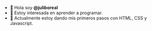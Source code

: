 - 👋 Hola soy **@juliboreal**
- 👀 Estoy interesada en aprender a programar.
- 🌱 Actualmente estoy dando mis primeros pasos con HTML, CSS y Javascript.

<!---
juliboreal/juliboreal is a ✨ special ✨ repository because its `README.md` (this file) appears on your GitHub profile.
You can click the Preview link to take a look at your changes.
--->

